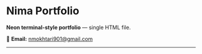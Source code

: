 # Nima Portfolio

**Neon terminal-style portfolio** — single HTML file.

📧 **Email:** nmokhtari901@gmail.com

---

